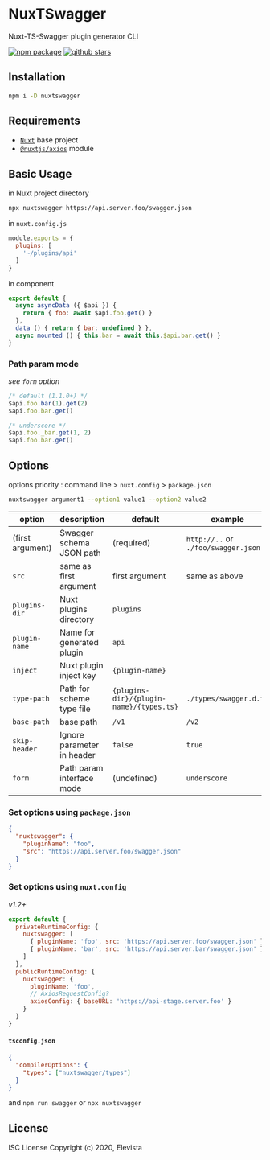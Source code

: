 # NuxTSwagger
Nuxt-TS-Swagger plugin generator CLI

[![npm package](https://img.shields.io/npm/v/nuxtswagger.svg?maxAge=2592000&style=flat-square)](https://www.npmjs.com/package/nuxtswagger)
[![github stars](https://img.shields.io/github/stars/Elevista/nuxtswagger?style=social)](https://github.com/Elevista/nuxtswagger)

## Installation
```sh
npm i -D nuxtswagger
```

## Requirements
- [`Nuxt`](https://nuxtjs.org) base project
- [`@nuxtjs/axios`](https://axios.nuxtjs.org) module

## Basic Usage
in Nuxt project directory
```sh
npx nuxtswagger https://api.server.foo/swagger.json
```
in `nuxt.config.js`
```js
module.exports = {
  plugins: [
    '~/plugins/api'
  ]
}
```
in component
```js
export default {
  async asyncData ({ $api }) {
    return { foo: await $api.foo.get() }
  },
  data () { return { bar: undefined } },
  async mounted () { this.bar = await this.$api.bar.get() }
}
```

### Path param mode

*see `form` option*

```js
/* default (1.1.0+) */
$api.foo.bar(1).get(2)
$api.foo.bar.get()

/* underscore */
$api.foo._bar.get(1, 2)
$api.foo.bar.get()
```

## Options

options priority : command line > `nuxt.config` > `package.json`

```sh
nuxtswagger argument1 --option1 value1 --option2 value2
```

| option           | description                | default                                  | example                             |
|------------------|----------------------------|------------------------------------------|-------------------------------------|
| (first argument) | Swagger schema JSON path   | (required)                               | `http://..` or `./foo/swagger.json` |
| `src`            | same as first argument     | first argument                           | same as above                       |
| `plugins-dir`    | Nuxt plugins directory     | `plugins`                                |                                     |
| `plugin-name`    | Name for generated plugin  | `api`                                    |                                     |
| `inject`         | Nuxt plugin inject key     | `{plugin-name}`                          |                                     |
| `type-path`      | Path for scheme type file  | `{plugins-dir}/{plugin-name}/{types.ts}` | `./types/swagger.d.ts`              |
| `base-path`      | base path                  | `/v1`                                    | `/v2`                               |
| `skip-header`    | Ignore parameter in header | `false`                                  | `true`                              |
| `form`           | Path param interface mode  | (undefined)                              | `underscore`                        |

### Set options using `package.json`
```json
{
  "nuxtswagger": {
    "pluginName": "foo",
    "src": "https://api.server.foo/swagger.json"
  }
}
```

### Set options using `nuxt.config`

*v1.2+*

```js
export default {
  privateRuntimeConfig: {
    nuxtswagger: [
      { pluginName: 'foo', src: 'https://api.server.foo/swagger.json' },
      { pluginName: 'bar', src: 'https://api.server.bar/swagger.json' },
    ]
  },
  publicRuntimeConfig: {
    nuxtswagger: {
      pluginName: 'foo',
      // AxiosRequestConfig?
      axiosConfig: { baseURL: 'https://api-stage.server.foo' }
    }
  }
}
```

#### `tsconfig.json`

```json
{
  "compilerOptions": {
    "types": ["nuxtswagger/types"]
  }
}
```



and `npm run swagger` or `npx nuxtswagger`


## License
ISC License
Copyright (c) 2020, Elevista
